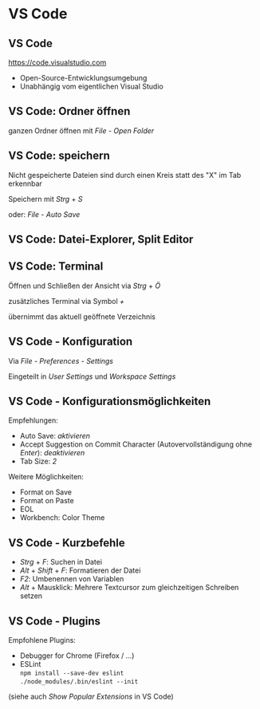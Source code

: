 # VS Code

## VS Code

https://code.visualstudio.com

- Open-Source-Entwicklungsumgebung
- Unabhängig vom eigentlichen Visual Studio

## VS Code: Ordner öffnen

ganzen Ordner öffnen mit _File_ - _Open Folder_

## VS Code: speichern

Nicht gespeicherte Dateien sind durch einen Kreis statt des "X" im Tab erkennbar

Speichern mit _Strg_ + _S_

oder: _File_ - _Auto Save_

## VS Code: Datei-Explorer, Split Editor

## VS Code: Terminal

Öffnen und Schließen der Ansicht via _Strg_ + _Ö_

zusätzliches Terminal via Symbol _+_

übernimmt das aktuell geöffnete Verzeichnis

## VS Code - Konfiguration

Via _File - Preferences - Settings_

Eingeteilt in _User Settings_ und _Workspace Settings_

## VS Code - Konfigurationsmöglichkeiten

Empfehlungen:

- Auto Save: _aktivieren_
- Accept Suggestion on Commit Character (Autovervollständigung ohne _Enter_): _deaktivieren_
- Tab Size: _2_

Weitere Möglichkeiten:

- Format on Save
- Format on Paste
- EOL
- Workbench: Color Theme

## VS Code - Kurzbefehle

- _Strg_ + _F_: Suchen in Datei
- _Alt_ + _Shift_ + _F_: Formatieren der Datei
- _F2_: Umbenennen von Variablen
- _Alt_ + Mausklick: Mehrere Textcursor zum gleichzeitigen Schreiben setzen

## VS Code - Plugins

Empfohlene Plugins:

- Debugger for Chrome (Firefox / ...)
- ESLint  
  `npm install --save-dev eslint`  
  `./node_modules/.bin/eslint --init`

(siehe auch _Show Popular Extensions_ in VS Code)

<!--
http://www.snappyjs.com/2018/03/25/vscode-extensions-for-javascript-developers/
ESLint
JSRefactor
auto rename tag
auto close tag (in html in mordernem VS Code nicht mehr notwendig)
npm Intellisense
guides
rainbow brackets
wakatime
-->
